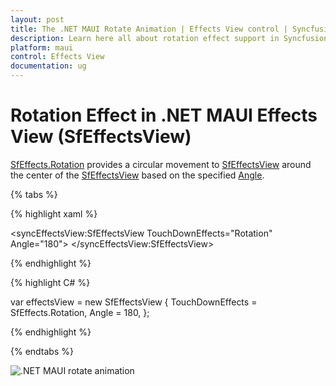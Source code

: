 ```yaml
---
layout: post
title: The .NET MAUI Rotate Animation | Effects View control | Syncfusion
description: Learn here all about rotation effect support in Syncfusion .NET MAUI Effects View (SfEffectsView) control and more.
platform: maui
control: Effects View
documentation: ug
---
```


# Rotation Effect in .NET MAUI Effects View (SfEffectsView)

[SfEffects.Rotation](https://help.syncfusion.com/cr/maui/Syncfusion.Maui.Core.SfEffects.html#Syncfusion_Maui_Core_SfEffects_Rotation) provides a circular movement to [SfEffectsView](https://help.syncfusion.com/cr/maui/Syncfusion.Maui.Core.SfEffectsView.html) around the center of the [SfEffectsView](https://help.syncfusion.com/cr/maui/Syncfusion.Maui.Core.SfEffectsView.html) based on the specified [Angle](https://help.syncfusion.com/cr/maui/Syncfusion.Maui.Core.SfEffectsView.html#Syncfusion_Maui_Core_SfEffectsView_Angle).

{% tabs %} 

{% highlight xaml %} 

<syncEffectsView:SfEffectsView
    TouchDownEffects="Rotation"
    Angle="180">
</syncEffectsView:SfEffectsView>

{% endhighlight %}

{% highlight C# %} 

var effectsView = new SfEffectsView
{
    TouchDownEffects = SfEffects.Rotation,
    Angle = 180,
};

{% endhighlight %}

{% endtabs %}

![.NET MAUI rotate animation](Effects_images/net_maui_rotate_animation.gif)